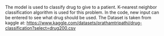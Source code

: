 The model is used to classify drug to give to a patient. K-nearest neighbor classification algorithm is used for this problem.
In the code, new input can be entered to see what drug should be used.
The Dataset is taken from kaggle at: https://www.kaggle.com/datasets/prathamtripathi/drug-classification?select=drug200.csv
